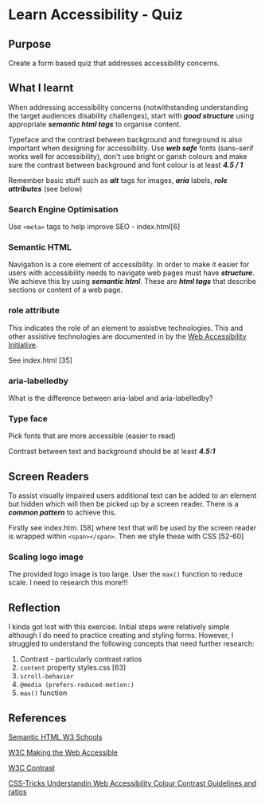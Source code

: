 # Learn Accessibility - Quiz

## Purpose

Create a form based quiz that addresses accessibility concerns.

## What I learnt

When addressing accessibility concerns (notwithstanding understanding the target audiences disability challenges), start with **_good structure_** using appropriate **_semantic html tags_** to organise content.

Typeface and the contrast between background and foreground is also important when designing for accessibility. Use **_web safe_** fonts (sans-serif works well for accessibility), don't use bright or garish colours and make sure the contrast between background and font colour is at least **_4.5 / 1_**

Remember basic stuff such as **_alt_** tags for images, **_aria_** labels, **_role attributes_** (see below)

### Search Engine Optimisation

Use `<meta>` tags to help improve SEO - index.html[6]

### Semantic HTML

Navigation is a core element of accessibility. In order to make it easier for users with accessibility needs to navigate web pages must have **_structure_**. We achieve this by using **_semantic html_**. These are **_html tags_** that describe sections or content of a web page.

### role attribute

This indicates the role of an element to assistive technologies. This and other assistive technologies are documented in by the [Web Accessibility Initiative](https://www.w3.org/WAI/).

See index.html [35]

### aria-labelledby

What is the difference between aria-label and aria-labelledby?

### Type face

Pick fonts that are more accessible (easier to read)

Contrast between text and background should be at least **_4.5:1_**

## Screen Readers

To assist visually impaired users additional text can be added to an element but hidden which will then be picked up by a screen reader. There is a **_common pattern_** to achieve this.

Firstly see index.htm. [58] where text that will be used by the screen reader is wrapped within `<span></span>`. Then we style these with CSS [52-60]

### Scaling logo image

The provided logo image is too large. User the `max()` function to reduce scale. I need to research this more!!!

## Reflection

I kinda got lost with this exercise. Initial steps were relatively simple although I do need to practice creating and styling forms. However, I struggled to understand the following concepts that need further research:

1. Contrast - particularly contrast ratios
2. `content` property styles.css [63]
3. `scroll-behavior`
4. `@media (prefers-reduced-motion:)`
5. `max()` function

## References

[Semantic HTML W3 Schools](https://www.w3schools.com/html/html5_semantic_elements.asp)

[W3C Making the Web Accessible](https://www.w3.org/WAI/)

[W3C Contrast](https://www.w3.org/TR/WCAG20-TECHS/G18.html)

[CSS-Tricks Understandin Web Accessibility Colour Contrast Guidelines and ratios](https://css-tricks.com/understanding-web-accessibility-color-contrast-guidelines-and-ratios/)

